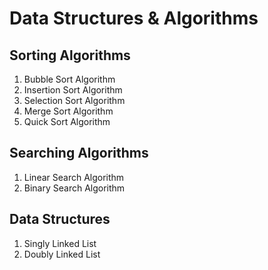 # Data Structures & Algorithms

## Sorting Algorithms
1. Bubble Sort Algorithm
2. Insertion Sort Algorithm
3. Selection Sort Algorithm
4. Merge Sort Algorithm
5. Quick Sort Algorithm

## Searching Algorithms
1. Linear Search Algorithm
2. Binary Search Algorithm

## Data Structures
1. Singly Linked List
2. Doubly Linked List
